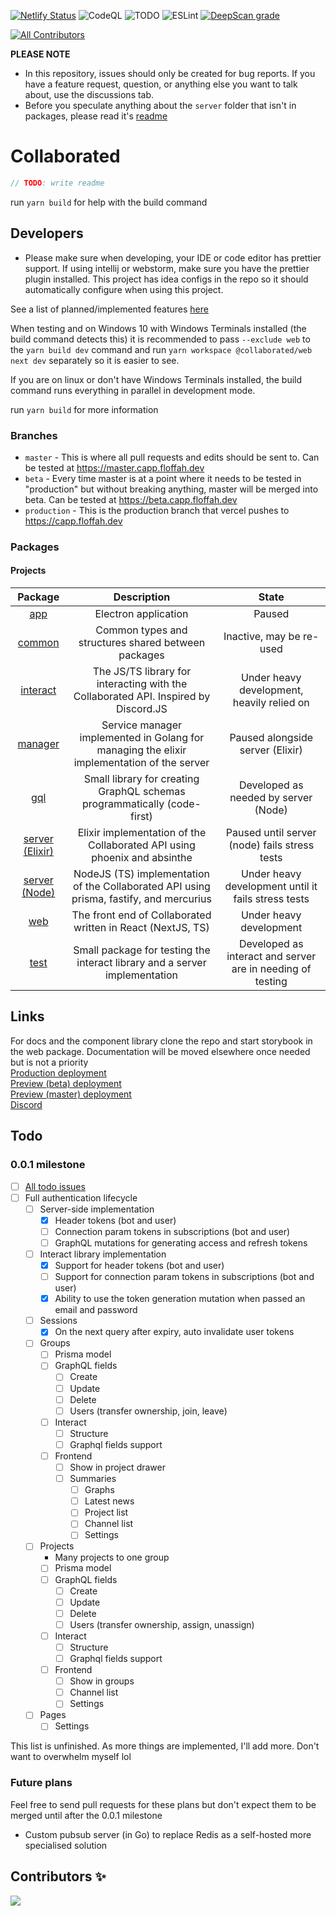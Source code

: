 [![Netlify Status](https://api.netlify.com/api/v1/badges/5b2928d4-ab11-45ed-a18e-3040feeb74ca/deploy-status)](https://app.netlify.com/sites/determined-pike-df8a24/deploys)
![CodeQL](https://github.com/Floffah/collaborated/workflows/CodeQL/badge.svg)
![TODO](https://github.com/Floffah/collaborated/workflows/TODO/badge.svg)
![ESLint](https://github.com/Floffah/collaborated/workflows/ESLint/badge.svg)
[![DeepScan grade](https://deepscan.io/api/teams/12988/projects/16021/branches/332484/badge/grade.svg)](https://deepscan.io/dashboard#view=project&tid=12988&pid=16021&bid=332484)
<!-- ALL-CONTRIBUTORS-BADGE:START - Do not remove or modify this section -->
[![All Contributors](https://img.shields.io/badge/all_contributors-1-orange.svg)](#contributors-)
<!-- ALL-CONTRIBUTORS-BADGE:END -->

**PLEASE NOTE**

- In this repository, issues should only be created for bug reports. If you have a feature request, question, or
  anything else you want to talk about, use the discussions tab.
- Before you speculate anything about the `server` folder that isn't in packages, please read
  it's [readme](packages/server/README.md)

# Collaborated

```js
// TODO: write readme
```

run `yarn build` for help with the build command

## Developers

- Please make sure when developing, your IDE or code editor has prettier support. If using intellij or webstorm, make
  sure you have the prettier plugin installed. This project has idea configs in the repo so it should automatically
  configure when using this project.

See a list of planned/implemented features [here](features.md)

When testing and on Windows 10 with Windows Terminals installed (the build command detects this) it is recommended to
pass `--exclude web` to the `yarn build dev` command and run `yarn workspace @collaborated/web next dev` separately so
it is easier to see.

If you are on linux or don't have Windows Terminals installed, the build command runs everything in parallel in
development mode.

run `yarn build` for more information

### Branches

- `master` - This is where all pull requests and edits should be sent to. Can be tested
  at https://master.capp.floffah.dev
- `beta` - Every time master is at a point where it needs to be tested in "production" but without breaking anything,
  master will be merged into beta. Can be tested at https://beta.capp.floffah.dev
- `production` - This is the production branch that vercel pushes to https://capp.floffah.dev

### Packages

#### Projects

| **Package** | **Description** | **State** |
|:---:|:---:|:---:|
| [app](packages/app) | Electron application | Paused |
| [common](packages/common) | Common types and structures shared between packages | Inactive, may be re-used |
| [interact](packages/interact) | The JS/TS library for interacting with the Collaborated API. Inspired by Discord.JS | Under heavy development, heavily relied on |
| [manager](packages/manager) | Service manager implemented in Golang for managing the elixir implementation of the server | Paused alongside server (Elixir) |
| [gql](packages/gql) | Small library for creating GraphQL schemas programmatically (code-first) | Developed as needed by server (Node)
| [server (Elixir)](packages/server) | Elixir implementation of the Collaborated API using phoenix and absinthe | Paused until server (node) fails stress tests |
| [server (Node)](packages/server-js) | NodeJS (TS) implementation of the Collaborated API using prisma, fastify, and mercurius | Under heavy development until it fails stress tests |
| [web](packages/web) | The front end of Collaborated written in React (NextJS, TS) | Under heavy development |
| [test](test) | Small package for testing the interact library and a server implementation | Developed as interact and server are in needing of testing |

## Links

For docs and the component library clone the repo and start storybook in the web package. Documentation will be moved
elsewhere once needed but is not a priority<br/>
[Production deployment](https://capp.floffah.dev) <br/>
[Preview (beta) deployment](https://beta.capp.floffah.dev) <br/>
[Preview (master) deployment](https://master.capp.floffah.dev) <br/>
[Discord](https://discord.gg/tTfksMfb3z)

## Todo

### 0.0.1 milestone

- [ ] [All todo issues](https://github.com/Floffah/collaborated/issues?q=is%3Aopen+is%3Aissue+label%3Atodo+milestone%3A0.0.1)
- [ ] Full authentication lifecycle
    - [ ] Server-side implementation
        - [x] Header tokens (bot and user)
        - [ ] Connection param tokens in subscriptions (bot and user)
        - [ ] GraphQL mutations for generating access and refresh tokens
    - [ ] Interact library implementation
        - [x] Support for header tokens (bot and user)
        - [ ] Support for connection param tokens in subscriptions (bot and user)
        - [x] Ability to use the token generation mutation when passed an email and password
    - [ ] Sessions
        - [x] On the next query after expiry, auto invalidate user tokens
    - [ ] Groups
        - [ ] Prisma model
        - [ ] GraphQL fields
            - [ ] Create
            - [ ] Update
            - [ ] Delete
            - [ ] Users (transfer ownership, join, leave)
        - [ ] Interact
            - [ ] Structure
            - [ ] Graphql fields support
        - [ ] Frontend
            - [ ] Show in project drawer
            - [ ] Summaries
                - [ ] Graphs
                - [ ] Latest news
                - [ ] Project list
                - [ ] Channel list
                - [ ] Settings
    - [ ] Projects
        - Many projects to one group
        - [ ] Prisma model
        - [ ] GraphQL fields
            - [ ] Create
            - [ ] Update
            - [ ] Delete
            - [ ] Users (transfer ownership, assign, unassign)
        - [ ] Interact
            - [ ] Structure
            - [ ] Graphql fields support
        - [ ] Frontend
            - [ ] Show in groups
            - [ ] Channel list
            - [ ] Settings
    - [ ] Pages
        - [ ] Settings

This list is unfinished. As more things are implemented, I'll add more. Don't want to overwhelm myself lol

### Future plans

Feel free to send pull requests for these plans but don't expect them to be merged until after the 0.0.1 milestone

- Custom pubsub server (in Go) to replace Redis as a self-hosted more specialised solution

## Contributors ✨

<a href="https://github.com/floffah/collaborated/graphs/contributors">
  <img src="https://contrib.rocks/image?repo=floffah/collaborated" />
</a>

[comment]: <> (Thanks goes to these wonderful people &#40;[emoji key]&#40;https://allcontributors.org/docs/en/emoji-key&#41;&#41;:)

[comment]: <> (<!-- ALL-CONTRIBUTORS-LIST:START - Do not remove or modify this section -->)

[comment]: <> (<!-- prettier-ignore-start -->)

[comment]: <> (<!-- markdownlint-disable -->)

[comment]: <> (<table>)

[comment]: <> (  <tr>)

[comment]: <> (    <td align="center"><a href="https://discord.gg/bc8Y2y9"><img src="https://avatars0.githubusercontent.com/u/27270386?v=4?s=100" width="100px;" alt=""/><br /><sub><b>Floffah</b></sub></a><br /><a href="https://github.com/Floffah/collaborated/commits?author=Floffah" title="Code">💻</a> <a href="https://github.com/Floffah/collaborated/commits?author=Floffah" title="Documentation">📖</a> <a href="#design-Floffah" title="Design">🎨</a> <a href="#ideas-Floffah" title="Ideas, Planning, & Feedback">🤔</a> <a href="#projectManagement-Floffah" title="Project Management">📆</a> <a href="#question-Floffah" title="Answering Questions">💬</a> <a href="https://github.com/Floffah/collaborated/pulls?q=is%3Apr+reviewed-by%3AFloffah" title="Reviewed Pull Requests">👀</a> <a href="#research-Floffah" title="Research">🔬</a> <a href="#security-Floffah" title="Security">🛡️</a></td>)

[comment]: <> (  </tr>)

[comment]: <> (</table>)

[comment]: <> (<!-- markdownlint-restore -->)

[comment]: <> (<!-- prettier-ignore-end -->)

[comment]: <> (<!-- ALL-CONTRIBUTORS-LIST:END -->)

[comment]: <> (This project follows the [all-contributors]&#40;https://github.com/all-contributors/all-contributors&#41; specification. Contributions of any kind welcome!)
